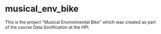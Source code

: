 # musical_env_bike
This is the project "Musical Environmental Bike" which was created as part of the course Data Sonification at the HPI.

